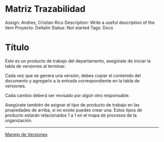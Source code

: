 # Matriz Trazabilidad

Assign: Andres, Cristian Rico
Description: Write a useful description of the item
Proyecto: Deltalin
Status: Not started
Tags: Docs

# Título

Este es un producto de trabajo del departamento, asegúrate de iniciar la tabla de versiones al terminar.

Cada vez que se genera una versión, debes copiar el contenido del documento y agregarlo a la entrada correspondiente en la tabla de versiones.

Cada cambio deberá ser revisado por algún otro responsable.

Asegúrate también de asignar el tipo de producto de trabajo en las propiedades de arriba, si no existe puedes crear una. Estos tipos de producto estarán relacionados 1 a 1 en el mapa de procesos de la organización.

---

[Manejo de Versiones](Matriz%20Trazabilidad%20bcf74594722a4fe1904216bfe838fe53/Manejo%20de%20Versiones%20a341d76c51884d8280b945e964a7ef0d.md)